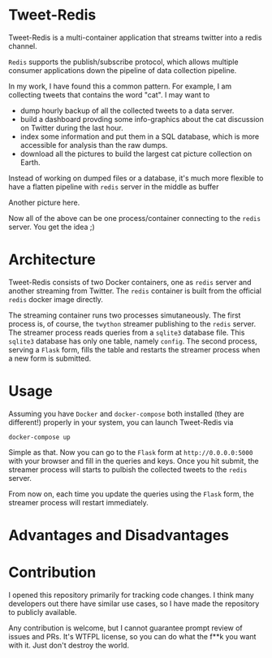 # Tweet-Redis

Tweet-Redis is a multi-container application that streams twitter into a redis channel.

`Redis` supports the publish/subscribe protocol, which allows multiple consumer applications down the pipeline of data collection pipeline.

In my work, I have found this a common pattern.
For example, I am collecting tweets that contains the word "cat".
I may want to

- dump hourly backup of all the collected tweets to a data server.
- build a dashboard provding some info-graphics about the cat discussion on Twitter during the last hour.
- index some information and put them in a SQL database, which is more accessible for analysis than the raw dumps.
- download all the pictures to build the largest cat picture collection on Earth. 

Instead of working on dumped files or a database, it's much more flexible to have a flatten pipeline with `redis` server in the middle as buffer

Another picture here. 

Now all of the above can be one process/container connecting to the `redis` server.
You get the idea ;)

# Architecture

Tweet-Redis consists of two Docker containers, one as `redis` server and another streaming from Twitter.
The `redis` container is built from the official `redis` docker image directly.

The streaming container runs two processes simutaneously.
The first process is, of course, the `twython` streamer publishing to the `redis` server.
The streamer process reads queries from a `sqlite3` database file.
This `sqlite3` database has only one table, namely `config`.
The second process, serving a `Flask` form, fills the table and restarts the streamer process when a new form is submitted.

# Usage

Assuming you have `Docker` and `docker-compose` both installed (they are different!) properly in your system, you can launch Tweet-Redis via

    docker-compose up

Simple as that.
Now you can go to the `Flask` form at `http://0.0.0.0:5000` with your browser and fill in the queries and keys.
Once you hit submit, the streamer process will starts to pulbish the collected tweets to the `redis` server.

From now on, each time you update the queries using the `Flask` form, the streamer process will restart immediately.

# Advantages and Disadvantages

# Contribution

I opened this repository primarily for tracking code changes.
I think many developers out there have similar use cases, so I have made the repository to publicly available.

Any contribution is welcome, but I cannot guarantee prompt review of issues and PRs. It's WTFPL license, so you can do what the f\*\*k you want with it. Just don't destroy the world.
